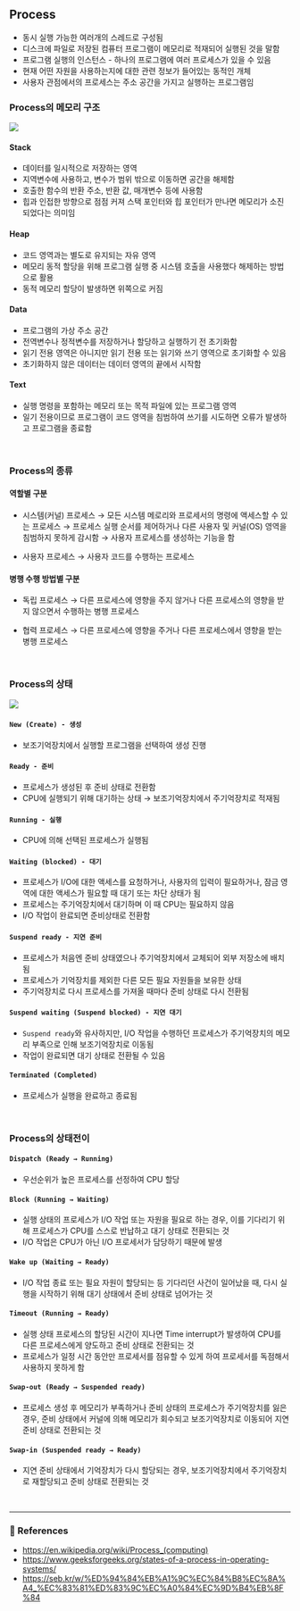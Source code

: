 ## Process
* 동시 실행 가능한 여러개의 스레드로 구성됨
* 디스크에 파일로 저장된 컴퓨터 프로그램이 메모리로 적재되어 실행된 것을 말함
* 프로그램 실행의 인스턴스 - 하나의 프로그램에 여러 프로세스가 있을 수 있음
* 현재 어떤 자원을 사용하는지에 대한 관련 정보가 들어있는 동적인 개체
* 사용자 관점에서의 프로세스는 주소 공간을 가지고 실행하는 프로그램임

### Process의 메모리 구조
![](https://velog.velcdn.com/images/yxnsx/post/4744cf3c-d2d7-423c-9de8-ab146ae6a8bc/image.jpeg)


#### Stack
* 데이터를 일시적으로 저장하는 영역
* 지역변수에 사용하고, 변수가 범위 밖으로 이동하면 공간을 해제함
* 호출한 함수의 반환 주소, 반환 값, 매개변수 등에 사용함
* 힙과 인접한 방향으로 점점 커져 스택 포인터와 힙 포인터가 만나면 메모리가 소진되었다는 의미임

#### Heap
* 코드 영역과는 별도로 유지되는 자유 영역
* 메모리 동적 할당을 위해 프로그램 실행 중 시스템 호출을 사용했다 해제하는 방법으로 활용
* 동적 메모리 할당이 발생하면 위쪽으로 커짐

#### Data
* 프로그램의 가상 주소 공간
* 전역변수나 정적변수를 저장하거나 할당하고 실행하기 전 초기화함
* 읽기 전용 영역은 아니지만 읽기 전용 또는 읽기와 쓰기 영역으로 초기화할 수 있음
* 초기화하지 않은 데이터는 데이터 영역의 끝에서 시작함

#### Text
* 실행 명령을 포함하는 메모리 또는 목적 파일에 있는 프로그램 영역
* 일기 전용이므로 프로그램이 코드 영역을 침범하여 쓰기를 시도하면 오류가 발생하고 프로그램을 종료함
<br>

### Process의 종류
#### 역할별 구분
* 시스템(커널) 프로세스
→ 모든 시스템 메로리와 프로세서의 명령에 액세스할 수 있는 프로세스
→ 프로세스 실행 순서를 제어하거나 다른 사용자 및 커널(OS) 영역을 침범하지 못하게 감시함
→ 사용자 프로세스를 생성하는 기능을 함

* 사용자 프로세스
→ 사용자 코드를 수행하는 프로세스

#### 병행 수행 방법별 구분
* 독립 프로세스
→ 다른 프로세스에 영향을 주지 않거나 다른 프로세스의 영향을 받지 않으면서 수행하는 병행 프로세스

* 협력 프로세스
→ 다른 프로세스에 영향을 주거나 다른 프로세스에서 영향을 받는 병행 프로세스
<br>

### Process의 상태
![](https://velog.velcdn.com/images/yxnsx/post/3901e601-3621-490f-babe-e65a30ab6c0b/image.png)



#### `New (Create) - 생성`
* 보조기억장치에서 실행할 프로그램을 선택하여 생성 진행

#### `Ready - 준비`
* 프로세스가 생성된 후 준비 상태로 전환함
* CPU에 실행되기 위해 대기하는 상태
→ 보조기억장치에서 주기억장치로 적재됨

#### `Running - 실행`
* CPU에 의해 선택된 프로세스가 실행됨

#### `Waiting (blocked) - 대기`
* 프로세스가 I/O에 대한 액세스를 요청하거나, 사용자의 입력이 필요하거나, 잠금 영역에 대한 액세스가 필요할 때 대기 또는 차단 상태가 됨
* 프로세스는 주기억장치에서 대기하며 이 때 CPU는 필요하지 않음
* I/O 작업이 완료되면 준비상태로 전환함

#### `Suspend ready - 지연 준비`
* 프로세스가 처음엔 준비 상태였으나 주기억장치에서 교체되어 외부 저장소에 배치됨
* 프로세스가 기억장치를 제외한 다른 모든 필요 자원들을 보유한 상태
* 주기억장치로 다시 프로세스를 가져올 때마다 준비 상태로 다시 전환됨

#### `Suspend waiting (Suspend blocked) - 지연 대기`
* `Suspend ready`와 유사하지만, I/O 작업을 수행하던 프로세스가 주기억장치의 메모리 부족으로 인해 보조기억장치로 이동됨
* 작업이 완료되면 대기 상태로 전환될 수 있음

#### `Terminated (Completed)`
* 프로세스가 실행을 완료하고 종료됨
<br>

### Process의 상태전이
#### `Dispatch (Ready → Running)`
* 우선순위가 높은 프로세스를 선정하여 CPU 할당

#### `Block (Running → Waiting)`
* 실행 상태의 프로세스가 I/O 작업 또는 자원을 필요로 하는 경우, 이를 기다리기 위해 프로세스가 CPU를 스스로 반납하고 대기 상태로 전환되는 것
* I/O 작업은 CPU가 아닌 I/O 프로세서가 담당하기 때문에 발생

#### `Wake up (Waiting → Ready)`
* I/O 작업 종료 또는 필요 자원이 할당되는 등 기다리던 사건이 일어났을 때, 다시 실행을 시작하기 위해 대기 상태에서 준비 상태로 넘어가는 것

#### `Timeout (Running → Ready)`
* 실행 상태 프로세스의 할당된 시간이 지나면 Time interrupt가 발생하여 CPU를 다른 프로세스에게 양도하고 준비 상태로 전환되는 것
* 프로세스가 일정 시간 동안만 프로세서를 점유할 수 있게 하여 프로세서를 독점해서 사용하지 못하게 함

#### `Swap-out (Ready → Suspended ready)`
* 프로세스 생성 후 메모리가 부족하거나 준비 상태의 프로세스가 주기억장치를 잃은 경우, 준비 상태에서 커널에 의해 메모리가 회수되고 보조기억장치로 이동되어 지연 준비 상태로 전환되는 것

#### `Swap-in (Suspended ready → Ready)`
* 지연 준비 상태에서 기억장치가 다시 할당되는 경우, 보조기억장치에서 주기억장치로 재할당되고 준비 상태로 전환되는 것
<br>

---
### 📝 References
* https://en.wikipedia.org/wiki/Process_(computing)
* https://www.geeksforgeeks.org/states-of-a-process-in-operating-systems/
* https://seb.kr/w/%ED%94%84%EB%A1%9C%EC%84%B8%EC%8A%A4_%EC%83%81%ED%83%9C%EC%A0%84%EC%9D%B4%EB%8F%84
